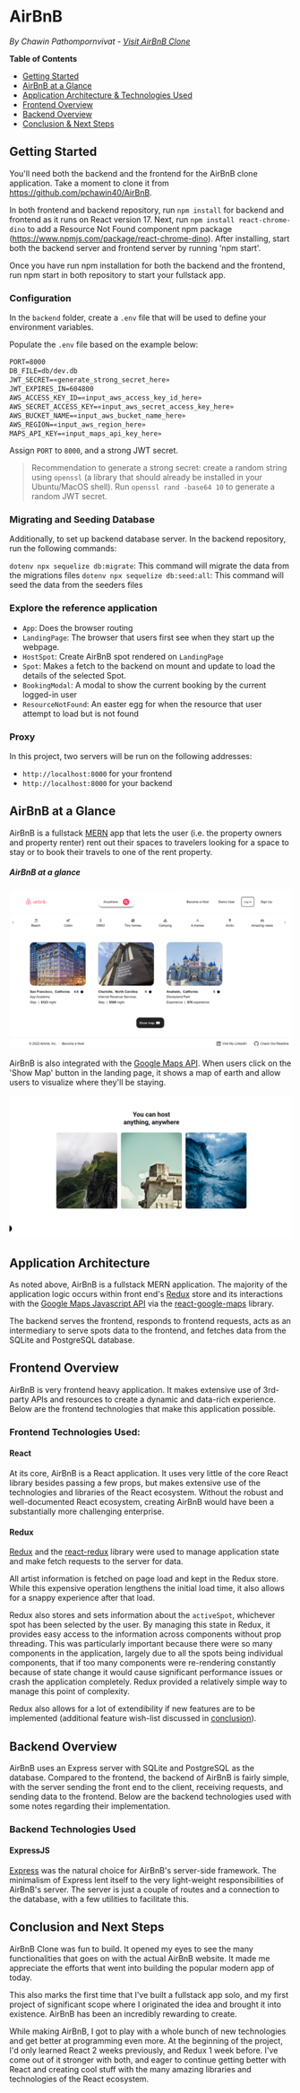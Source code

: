 # AirBnB
*By Chawin Pathompornvivat - [Visit AirBnB Clone](https://airbnb-project-chawin.herokuapp.com/)*

**Table of Contents**
* [Getting Started](#getting-started)
* [AirBnB at a Glance](#airbnb-at-a-glance)
* [Application Architecture & Technologies Used](#application-architecture) 
* [Frontend Overview](#frontend-overview)
* [Backend Overview](#backend-overview)
* [Conclusion & Next Steps](#conclusion-and-next-steps)

## Getting Started
You'll need both the backend and the frontend for the AirBnB clone application. Take a moment to clone it from https://github.com/pchawin40/AirBnB. 

In both frontend and backend repository, run `npm install` for backend and frontend as it runs on React version 17. Next, run `npm install react-chrome-dino` to add a Resource Not Found component npm package (https://www.npmjs.com/package/react-chrome-dino). After installing, start both the backend server and frontend server by running 'npm start'.

Once you have run npm installation for both the backend and the frontend, run npm start in both repository to start your fullstack app.

### Configuration
In the `backend` folder, create a `.env` file that will be used to define your environment variables.

Populate the `.env` file based on the example below:

```plaintext
PORT=8000
DB_FILE=db/dev.db
JWT_SECRET=«generate_strong_secret_here»
JWT_EXPIRES_IN=604800
AWS_ACCESS_KEY_ID=«input_aws_access_key_id_here»
AWS_SECRET_ACCESS_KEY=«input_aws_secret_access_key_here»
AWS_BUCKET_NAME=«input_aws_bucket_name_here»
AWS_REGION=«input_aws_region_here»
MAPS_API_KEY=«input_maps_api_key_here»
```

Assign `PORT` to `8000`, and a strong JWT secret.

> Recommendation to generate a strong secret: create a random string using
> `openssl` (a library that should already be installed in your Ubuntu/MacOS
> shell). Run `openssl rand -base64 10` to generate a random JWT secret.

### Migrating and Seeding Database
Additionally, to set up backend database server. In the backend repository, run the following commands:

`dotenv npx sequelize db:migrate`: This command will migrate the data from the migrations files
`dotenv npx sequelize db:seed:all`: This command will seed the data from the seeders files

### Explore the reference application
* `App`: Does the browser routing
* `LandingPage`: The browser that users first see when they start up the webpage.
* `HostSpot`: Create AirBnB spot rendered on `LandingPage`
* `Spot`: Makes a fetch to the backend on mount and update to load the details of the selected Spot.
* `BookingModal`: A modal to show the current booking by the current logged-in user
* `ResourceNotFound`: An easter egg for when the resource that user attempt to load but is not found

### Proxy
In this project, two servers will be run on the following addresses:

* `http://localhost:8000` for your frontend
* `http://localhost:8000` for your backend

## AirBnB at a Glance
AirBnB is a fullstack [MERN](https://www.geeksforgeeks.org/mern-stack/) app that lets the user 
(i.e. the property owners and property renter) rent out their spaces to travelers looking
for a space to stay or to book their travels to one of the rent property.

##### AirBnB at a glance
![AirBnB at a glance](/readme-resources/airbnb-demo-1.png)

AirBnB is also integrated with the [Google Maps API](https://developers.google.com/maps/get-started). When users click on the 'Show Map' button in the landing page, it shows a map of earth and allow users to visualize where they'll be staying.

![AirBnB at a glance](/readme-resources/airbnb-demo-2.png)

## Application Architecture
As noted above, AirBnB is a fullstack MERN application. The majority of the application logic occurs within front end's [Redux](https://redux.js.org/) store and its interactions with the [Google Maps Javascript API](https://developers.google.com/maps/documentation/javascript/tutorial) via the [react-google-maps](https://www.npmjs.com/package/react-google-maps) library. 

The backend serves the frontend, responds to frontend requests, acts as an intermediary to serve spots data to the frontend, and fetches data from the SQLite and PostgreSQL database. 

## Frontend Overview
AirBnB is very frontend heavy application. It makes extensive use of 3rd-party APIs and resources to create a dynamic and data-rich experience. Below are the frontend technologies that make this application possible. 

### Frontend Technologies Used:
#### React
At its core, AirBnB is a React application. It uses very little of the core React library besides passing a few props, but makes extensive use of the technologies and libraries of the React ecosystem. Without the robust and well-documented React ecosystem, creating AirBnB would have been a substantially more challenging enterprise. 

#### Redux
[Redux](https://redux.js.org/) and the [react-redux](https://react-redux.js.org/) library were used to manage application state and make fetch requests to the server for data. 

All artist information is fetched on page load and kept in the Redux store. While this expensive operation lengthens the initial load time, it also allows for a snappy experience after that load.

Redux also stores and sets information about the `activeSpot`, whichever spot has been selected by the user. By managing this state in Redux, it provides easy access to the information across components without prop threading. This was particularly important because there were so many components in the application, largely due to all the spots being individual components, that if too many components were re-rendering constantly because of state change it would cause significant performance issues or crash the application completely. Redux provided a relatively simple way to manage this point of complexity. 

Redux also allows for a lot of extendibility if new features are to be implemented (additional feature wish-list discussed in [conclusion](#conclusion-and-next-steps)). 

## Backend Overview
AirBnB uses an Express server with SQLite and PostgreSQL as the database. Compared to the frontend, the backend of AirBnB is fairly simple, with the server sending the front end to the client, receiving requests, and sending data to the frontend. Below are the backend technologies used with some notes regarding their implementation. 

### Backend Technologies Used
#### ExpressJS
[Express](https://expressjs.com/) was the natural choice for AirBnB's server-side framework. The minimalism of Express lent itself to the very light-weight responsibilities of AirBnB's server. The server is just a couple of routes and a connection to the database, with a few utilities to facilitate this. 

## Conclusion and Next Steps
AirBnB Clone was fun to build. It opened my eyes to see the many functionalities that goes on with
the actual AirBnB website. It made me appreciate the efforts that went into building the popular modern app of today.

This also marks the first time that I've built a fullstack app solo, and my first project of significant scope where I originated the idea and brought it into existence. AirBnB has been an incredibly rewarding to create. 

While making AirBnB, I got to play with a whole bunch of new technologies and get better at programming even more. At the beginning of the project, I'd only learned React 2 weeks previously, and Redux 1 week before. I've come out of it stronger with both, and eager to continue getting better with React and creating cool stuff with the many amazing libraries and technologies of the React ecosystem. 
